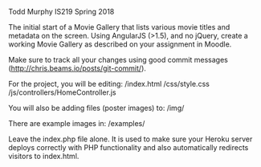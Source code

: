 Todd Murphy IS219 Spring 2018

The initial start of a Movie Gallery that lists various movie titles and metadata on the screen. Using AngularJS (>1.5), and no jQuery, create a working Movie Gallery as described on your assignment in Moodle.

Make sure to track all your changes using good commit messages (http://chris.beams.io/posts/git-commit/). 

For the project, you will be editing:
/index.html
/css/style.css
/js/controllers/HomeController.js

You will also be adding files (poster images) to:
/img/

There are example images in:
/examples/

Leave the index.php file alone. It is used to make sure your Heroku server deploys correctly with PHP functionality and also automatically redirects visitors to index.html.